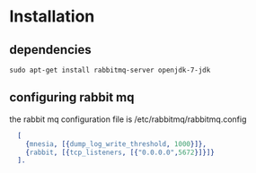 # Installation #

## dependencies ##

    sudo apt-get install rabbitmq-server openjdk-7-jdk

## configuring rabbit mq ##

the rabbit mq configuration file is /etc/rabbitmq/rabbitmq.config

```erlang
  [
    {mnesia, [{dump_log_write_threshold, 1000}]},
    {rabbit, [{tcp_listeners, [{"0.0.0.0",5672}]}]}
  ].
```



